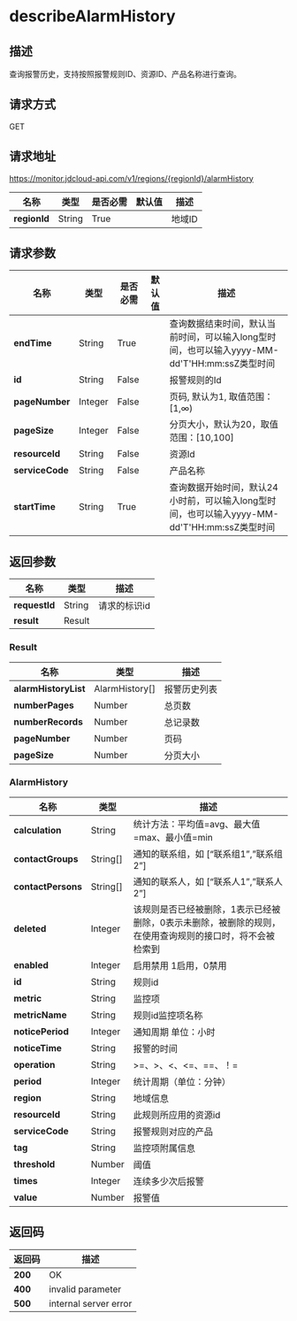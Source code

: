 # describeAlarmHistory


## 描述
查询报警历史，支持按照报警规则ID、资源ID、产品名称进行查询。

## 请求方式
GET

## 请求地址
https://monitor.jdcloud-api.com/v1/regions/{regionId}/alarmHistory

|名称|类型|是否必需|默认值|描述|
|---|---|---|---|---|
|**regionId**|String|True||地域ID|

## 请求参数
|名称|类型|是否必需|默认值|描述|
|---|---|---|---|---|
|**endTime**|String|True||查询数据结束时间，默认当前时间，可以输入long型时间，也可以输入yyyy-MM-dd'T'HH:mm:ssZ类型时间|
|**id**|String|False||报警规则的Id|
|**pageNumber**|Integer|False||页码, 默认为1, 取值范围：[1,∞)|
|**pageSize**|Integer|False||分页大小，默认为20，取值范围：[10,100]|
|**resourceId**|String|False||资源Id|
|**serviceCode**|String|False||产品名称|
|**startTime**|String|True||查询数据开始时间，默认24小时前，可以输入long型时间，也可以输入yyyy-MM-dd'T'HH:mm:ssZ类型时间|


## 返回参数
|名称|类型|描述|
|---|---|---|
|**requestId**|String|请求的标识id|
|**result**|Result||


### <a name="Result">Result</a>
|名称|类型|描述|
|---|---|---|
|**alarmHistoryList**|AlarmHistory[]|报警历史列表|
|**numberPages**|Number|总页数|
|**numberRecords**|Number|总记录数|
|**pageNumber**|Number|页码|
|**pageSize**|Number|分页大小|
### <a name="AlarmHistory">AlarmHistory</a>
|名称|类型|描述|
|---|---|---|
|**calculation**|String|统计方法：平均值=avg、最大值=max、最小值=min|
|**contactGroups**|String[]|通知的联系组，如 [“联系组1”,”联系组2”]|
|**contactPersons**|String[]|通知的联系人，如 [“联系人1”,”联系人2”]|
|**deleted**|Integer|该规则是否已经被删除，1表示已经被删除，0表示未删除，被删除的规则，在使用查询规则的接口时，将不会被检索到|
|**enabled**|Integer|启用禁用 1启用，0禁用|
|**id**|String|规则id|
|**metric**|String|监控项|
|**metricName**|String|规则id监控项名称|
|**noticePeriod**|Integer|通知周期 单位：小时|
|**noticeTime**|String|报警的时间|
|**operation**|String|>=、>、<、<=、==、！=|
|**period**|Integer|统计周期（单位：分钟）|
|**region**|String|地域信息|
|**resourceId**|String|此规则所应用的资源id|
|**serviceCode**|String|报警规则对应的产品|
|**tag**|String|监控项附属信息|
|**threshold**|Number|阈值|
|**times**|Integer|连续多少次后报警|
|**value**|Number|报警值|

## 返回码
|返回码|描述|
|---|---|
|**200**|OK|
|**400**|invalid parameter|
|**500**|internal server error|
